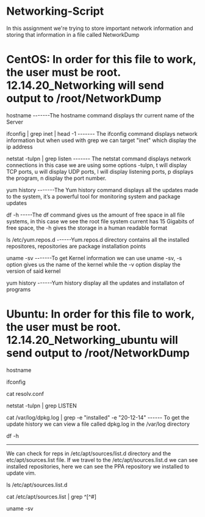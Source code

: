 # Networking-Script

In this assignment we're trying to store important network information and storing that information in a file called NetworkDump

# CentOS:  In order for this file to work, the user must be root. 12.14.20_Networking will send output to /root/NetworkDump
hostname    -------The hostname command displays thr current name of the Server

ifconfig | grep inet | head -1   ------- The ifconfig command displays network information but when used with grep we can target "inet" which display the ip address

netstat -tulpn | grep listen     ------- The netstat command displays network connections in this case we are using some options -tulpn,  t will display TCP ports, u will display UDP ports, l will display listening ports, p displays the program, n display the port number. 

yum history   -------The Yum history command displays all the updates made to the system, it’s a powerful tool for monitoring system and package updates                

df -h    -----The df command gives us the amount of free space in all file systems, in this case we see the root file system current has 15 Gigabits of free space, the -h gives the storage in a human readable format

ls /etc/yum.repos.d    ------Yum.repos.d directory contains all the installed repositores, repositories are package installation points

uname -sv     -------To get Kernel information we can use uname -sv, -s option gives us the name of the kernel while the -v option display the version of said kernel

yum history   ------Yum history display all the updates and installaton of programs

# Ubuntu:   In order for this file to work, the user must be root. 12.14.20_Networking_ubuntu will send output to /root/NetworkDump
hostname

ifconfig

cat resolv.conf

netstat -tulpn | grep LISTEN

cat /var/log/dpkg.log | grep -e "installed" -e "20-12-14"   ------ To get the update history we can view a file called dpkg.log in the /var/log directory

df -h

-------
We can check for reps in /etc/apt/sources/list.d directory and the etc/apt/sources.list file. If we travel to the /etc/apt/sources.list.d we can see installed repositories, here we can see the PPA repository we installed to update vim.

ls /etc/apt/sources.list.d

cat /etc/apt/sources.list | grep ^[^#]  


uname -sv

